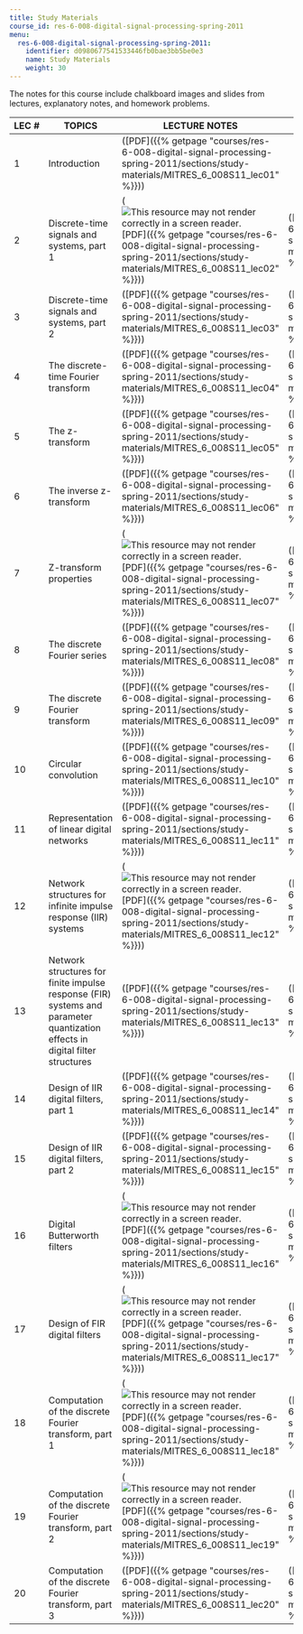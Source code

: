 ```yaml
---
title: Study Materials
course_id: res-6-008-digital-signal-processing-spring-2011
menu:
  res-6-008-digital-signal-processing-spring-2011:
    identifier: d0980677541533446fb0bae3bb5be0e3
    name: Study Materials
    weight: 30
---
```

The notes for this course include chalkboard images and slides from lectures, explanatory notes, and homework problems.

| LEC # | TOPICS | LECTURE NOTES | PROBLEM SOLUTIONS |
| --- | --- | --- | --- |
| 1 | Introduction | ([PDF]({{% getpage "courses/res-6-008-digital-signal-processing-spring-2011/sections/study-materials/MITRES_6_008S11_lec01" %}})) |   |
| 2 | Discrete-time signals and systems, part 1 | (![This resource may not render correctly in a screen reader.](/images/inacessible.gif)[PDF]({{% getpage "courses/res-6-008-digital-signal-processing-spring-2011/sections/study-materials/MITRES_6_008S11_lec02" %}})) | ([PDF]({{% getpage "courses/res-6-008-digital-signal-processing-spring-2011/sections/study-materials/MITRES_6_008S11_sol02" %}})) |
| 3 | Discrete-time signals and systems, part 2 | ([PDF]({{% getpage "courses/res-6-008-digital-signal-processing-spring-2011/sections/study-materials/MITRES_6_008S11_lec03" %}})) | ([PDF]({{% getpage "courses/res-6-008-digital-signal-processing-spring-2011/sections/study-materials/MITRES_6_008S11_sol03" %}})) |
| 4 | The discrete-time Fourier transform | ([PDF]({{% getpage "courses/res-6-008-digital-signal-processing-spring-2011/sections/study-materials/MITRES_6_008S11_lec04" %}})) | ([PDF]({{% getpage "courses/res-6-008-digital-signal-processing-spring-2011/sections/study-materials/MITRES_6_008S11_sol04" %}})) |
| 5 | The z-transform | ([PDF]({{% getpage "courses/res-6-008-digital-signal-processing-spring-2011/sections/study-materials/MITRES_6_008S11_lec05" %}})) | ([PDF]({{% getpage "courses/res-6-008-digital-signal-processing-spring-2011/sections/study-materials/MITRES_6_008S11_sol05" %}})) |
| 6 | The inverse z-transform | ([PDF]({{% getpage "courses/res-6-008-digital-signal-processing-spring-2011/sections/study-materials/MITRES_6_008S11_lec06" %}})) | ([PDF]({{% getpage "courses/res-6-008-digital-signal-processing-spring-2011/sections/study-materials/MITRES_6_008S11_sol06" %}})) |
| 7 | Z-transform properties | (![This resource may not render correctly in a screen reader.](/images/inacessible.gif)[PDF]({{% getpage "courses/res-6-008-digital-signal-processing-spring-2011/sections/study-materials/MITRES_6_008S11_lec07" %}})) | ([PDF]({{% getpage "courses/res-6-008-digital-signal-processing-spring-2011/sections/study-materials/MITRES_6_008S11_sol07" %}})) |
| 8 | The discrete Fourier series | ([PDF]({{% getpage "courses/res-6-008-digital-signal-processing-spring-2011/sections/study-materials/MITRES_6_008S11_lec08" %}})) | ([PDF]({{% getpage "courses/res-6-008-digital-signal-processing-spring-2011/sections/study-materials/MITRES_6_008S11_sol08" %}})) |
| 9 | The discrete Fourier transform | ([PDF]({{% getpage "courses/res-6-008-digital-signal-processing-spring-2011/sections/study-materials/MITRES_6_008S11_lec09" %}})) | ([PDF]({{% getpage "courses/res-6-008-digital-signal-processing-spring-2011/sections/study-materials/MITRES_6_008S11_sol09" %}})) |
| 10 | Circular convolution | ([PDF]({{% getpage "courses/res-6-008-digital-signal-processing-spring-2011/sections/study-materials/MITRES_6_008S11_lec10" %}})) | ([PDF]({{% getpage "courses/res-6-008-digital-signal-processing-spring-2011/sections/study-materials/MITRES_6_008S11_sol10" %}})) |
| 11 | Representation of linear digital networks | ([PDF]({{% getpage "courses/res-6-008-digital-signal-processing-spring-2011/sections/study-materials/MITRES_6_008S11_lec11" %}})) | ([PDF]({{% getpage "courses/res-6-008-digital-signal-processing-spring-2011/sections/study-materials/MITRES_6_008S11_sol11" %}})) |
| 12 | Network structures for infinite impulse response (IIR) systems | (![This resource may not render correctly in a screen reader.](/images/inacessible.gif)[PDF]({{% getpage "courses/res-6-008-digital-signal-processing-spring-2011/sections/study-materials/MITRES_6_008S11_lec12" %}})) | ([PDF]({{% getpage "courses/res-6-008-digital-signal-processing-spring-2011/sections/study-materials/MITRES_6_008S11_sol12" %}})) |
| 13 | Network structures for finite impulse response (FIR) systems and parameter quantization effects in digital filter structures | ([PDF]({{% getpage "courses/res-6-008-digital-signal-processing-spring-2011/sections/study-materials/MITRES_6_008S11_lec13" %}})) | ([PDF]({{% getpage "courses/res-6-008-digital-signal-processing-spring-2011/sections/study-materials/MITRES_6_008S11_sol13" %}})) |
| 14 | Design of IIR digital filters, part 1 | ([PDF]({{% getpage "courses/res-6-008-digital-signal-processing-spring-2011/sections/study-materials/MITRES_6_008S11_lec14" %}})) | ([PDF]({{% getpage "courses/res-6-008-digital-signal-processing-spring-2011/sections/study-materials/MITRES_6_008S11_sol14" %}})) |
| 15 | Design of IIR digital filters, part 2 | ([PDF]({{% getpage "courses/res-6-008-digital-signal-processing-spring-2011/sections/study-materials/MITRES_6_008S11_lec15" %}})) | ([PDF]({{% getpage "courses/res-6-008-digital-signal-processing-spring-2011/sections/study-materials/MITRES_6_008S11_sol15" %}})) |
| 16 | Digital Butterworth filters | (![This resource may not render correctly in a screen reader.](/images/inacessible.gif)[PDF]({{% getpage "courses/res-6-008-digital-signal-processing-spring-2011/sections/study-materials/MITRES_6_008S11_lec16" %}})) | ([PDF]({{% getpage "courses/res-6-008-digital-signal-processing-spring-2011/sections/study-materials/MITRES_6_008S11_sol16" %}})) |
| 17 | Design of FIR digital filters | (![This resource may not render correctly in a screen reader.](/images/inacessible.gif)[PDF]({{% getpage "courses/res-6-008-digital-signal-processing-spring-2011/sections/study-materials/MITRES_6_008S11_lec17" %}})) | ([PDF]({{% getpage "courses/res-6-008-digital-signal-processing-spring-2011/sections/study-materials/MITRES_6_008S11_sol17" %}})) |
| 18 | Computation of the discrete Fourier transform, part 1 | (![This resource may not render correctly in a screen reader.](/images/inacessible.gif)[PDF]({{% getpage "courses/res-6-008-digital-signal-processing-spring-2011/sections/study-materials/MITRES_6_008S11_lec18" %}})) | ([PDF]({{% getpage "courses/res-6-008-digital-signal-processing-spring-2011/sections/study-materials/MITRES_6_008S11_sol18" %}})) |
| 19 | Computation of the discrete Fourier transform, part 2 | (![This resource may not render correctly in a screen reader.](/images/inacessible.gif)[PDF]({{% getpage "courses/res-6-008-digital-signal-processing-spring-2011/sections/study-materials/MITRES_6_008S11_lec19" %}})) | ([PDF]({{% getpage "courses/res-6-008-digital-signal-processing-spring-2011/sections/study-materials/MITRES_6_008S11_sol19" %}})) |
| 20 | Computation of the discrete Fourier transform, part 3 | ([PDF]({{% getpage "courses/res-6-008-digital-signal-processing-spring-2011/sections/study-materials/MITRES_6_008S11_lec20" %}})) | ([PDF]({{% getpage "courses/res-6-008-digital-signal-processing-spring-2011/sections/study-materials/MITRES_6_008S11_sol20" %}}))
